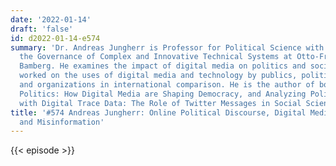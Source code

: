 ```yaml
---
date: '2022-01-14'
draft: 'false'
id: d2022-01-14-e574
summary: 'Dr. Andreas Jungherr is Professor for Political Science with a focus on
  the Governance of Complex and Innovative Technical Systems at Otto-Friedrich-University
  Bamberg. He examines the impact of digital media on politics and society. He has
  worked on the uses of digital media and technology by publics, political actors,
  and organizations in international comparison. He is the author of books like Retooling
  Politics: How Digital Media are Shaping Democracy, and Analyzing Political Communication
  with Digital Trace Data: The Role of Twitter Messages in Social Science Research.'
title: '#574 Andreas Jungherr: Online Political Discourse, Digital Media and Politics,
  and Misinformation'
---
```

{{< episode >}}
